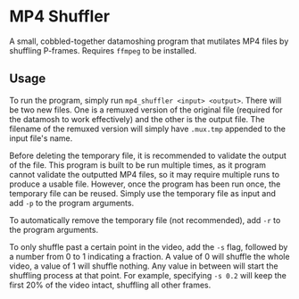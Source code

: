# MP4 Shuffler
A small, cobbled-together datamoshing program that mutilates MP4 files by shuffling P-frames. Requires `ffmpeg` to be installed.

## Usage
To run the program, simply run `mp4_shuffler <input> <output>`. There will be two new files. One is a remuxed version of the original file (required for the datamosh to work effectively) and the other is the output file. The filename of the remuxed version will simply have `.mux.tmp` appended to the input file's name.

Before deleting the temporary file, it is recommended to validate the output of the file. This program is built to be run multiple times, as it program cannot validate the outputted MP4 files, so it may require multiple runs to produce a usable file. However, once the program has been run once, the temporary file can be reused. Simply use the temporary file as input and add `-p` to the program arguments.

To automatically remove the temporary file (not recommended), add `-r` to the program arguments.

To only shuffle past a certain point in the video, add the `-s` flag, followed by a number from 0 to 1 indicating a fraction. A value of 0 will shuffle the whole video, a value of 1 will shuffle nothing. Any value in between will start the shuffling process at that point. For example, specifying `-s 0.2` will keep the first 20% of the video intact, shuffling all other frames.
